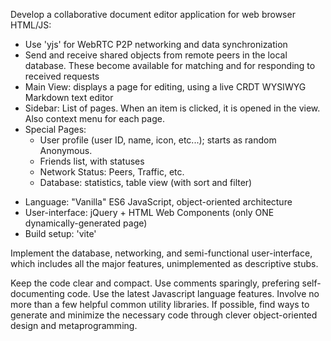 Develop a collaborative document editor application for web browser HTML/JS:
- Use 'yjs' for WebRTC P2P networking and data synchronization
- Send and receive shared objects from remote peers in the local database.  These become available for matching and for responding to received requests
- Main View: displays a page for editing, using a live CRDT WYSIWYG Markdown text editor
- Sidebar: List of pages.  When an item is clicked, it is opened in the view.  Also context menu for each page.
- Special Pages:
    + User profile (user ID, name, icon, etc...); starts as random Anonymous.
    + Friends list, with statuses
    + Network Status: Peers, Traffic, etc.
    + Database: statistics, table view (with sort and filter)

* Language: "Vanilla" ES6 JavaScript, object-oriented architecture
* User-interface: jQuery + HTML Web Components (only ONE dynamically-generated page)
* Build setup: 'vite'

Implement the database, networking, and semi-functional user-interface, which includes all the major features, unimplemented as descriptive stubs.

Keep the code clear and compact.  Use comments sparingly, prefering self-documenting code.  Use the latest Javascript language features.  Involve no more than a few helpful common utility libraries.  If possible, find ways to generate and minimize the necessary code through clever object-oriented design and metaprogramming.